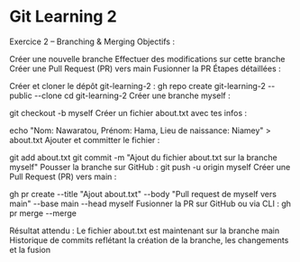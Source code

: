 # Git Learning 2
Exercice 2 – Branching & Merging
Objectifs :

Créer une nouvelle branche
Effectuer des modifications sur cette branche
Créer une Pull Request (PR) vers main
Fusionner la PR
Étapes détaillées :

Créer et cloner le dépôt git-learning-2 :
gh repo create git-learning-2 --public --clone
cd git-learning-2
Créer une branche myself :

git checkout -b myself
Créer un fichier about.txt avec tes infos :

echo "Nom: Nawaratou, Prénom: Hama, Lieu de naissance: Niamey" > about.txt
Ajouter et committer le fichier :

git add about.txt
git commit -m "Ajout du fichier about.txt sur la branche myself"
Pousser la branche sur GitHub :
git push -u origin myself
Créer une Pull Request (PR) vers main :

gh pr create --title "Ajout about.txt" --body "Pull request de myself vers main" --base main --head myself
Fusionner la PR sur GitHub ou via CLI :
gh pr merge --merge

Résultat attendu :
Le fichier about.txt est maintenant sur la branche main
Historique de commits reflétant la création de la branche, les changements et la fusion
